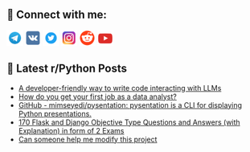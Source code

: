 ## 🔎 Connect with me:
[<img src="https://github.com/bullbesh/bullbesh/blob/main/images/Telegram.png" width="32" height="32" />](https://t.me/bullbesh)
[<img src="https://github.com/bullbesh/bullbesh/blob/main/images/VK.png" width="32" height="32" />](https://vk.com/bullbesh)
[<img src="https://github.com/bullbesh/bullbesh/blob/main/images/Twitter.png" width="32" height="32" />](https://twitter.com/bullbesh1)
[<img src="https://github.com/bullbesh/bullbesh/blob/main/images/Instagram.png" width="32" height="32" />](https://www.instagram.com/bullbesh)
[<img src="https://github.com/bullbesh/bullbesh/blob/main/images/Reddit.png" width="32" height="32" />](https://www.reddit.com/user/bullbesh)
[<img src="https://github.com/bullbesh/bullbesh/blob/main/images/YouTube.png" width="32" height="32" />](https://www.youtube.com/channel/UCtfjRs6uzgq5mfm8S06WTcg)

## 📕 Latest r/Python Posts
<!-- BLOG-POST-LIST:START -->
- [A developer-friendly way to write code interacting with LLMs](https://www.reddit.com/r/Python/comments/16o96vd/a_developerfriendly_way_to_write_code_interacting/)
- [How do you get your first job as a data analyst?](https://www.reddit.com/r/Python/comments/16o8q3l/how_do_you_get_your_first_job_as_a_data_analyst/)
- [GitHub - mimseyedi/pysentation: pysentation is a CLI for displaying Python presentations.](https://www.reddit.com/r/Python/comments/16o82vh/github_mimseyedipysentation_pysentation_is_a_cli/)
- [170 Flask and Django Objective Type Questions and Answers &lpar;with Explanation&rpar; in form of 2 Exams](https://www.reddit.com/r/Python/comments/16o6ovb/170_flask_and_django_objective_type_questions_and/)
- [Can someone help me modify this project](https://www.reddit.com/r/Python/comments/16o3z2z/can_someone_help_me_modify_this_project/)
<!-- BLOG-POST-LIST:END -->
